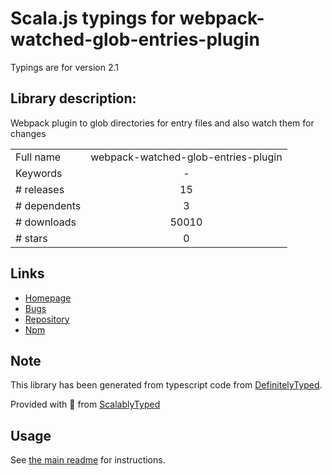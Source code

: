 
# Scala.js typings for webpack-watched-glob-entries-plugin

Typings are for version 2.1

## Library description:
Webpack plugin to glob directories for entry files and also watch them for changes

|                    |                 |
| ------------------ | :-------------: |
| Full name          | webpack-watched-glob-entries-plugin |
| Keywords           | - |
| # releases         | 15 |
| # dependents       | 3 |
| # downloads        | 50010 |
| # stars            | 0 |

## Links
- [Homepage](https://github.com/Milanzor/webpack-watched-glob-entries-plugin#readme)
- [Bugs](https://github.com/Milanzor/webpack-watched-glob-entries-plugin/issues)
- [Repository](https://github.com/Milanzor/webpack-watched-glob-entries-plugin)
- [Npm](https://www.npmjs.com/package/webpack-watched-glob-entries-plugin)
    


## Note
This library has been generated from typescript code from [DefinitelyTyped](https://definitelytyped.org).

Provided with :purple_heart: from [ScalablyTyped](https://github.com/oyvindberg/ScalablyTyped)

## Usage
See [the main readme](../../readme.md) for instructions.


